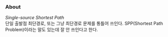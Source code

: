 ### About
*Single-source Shortest Path*  
단일 출발점 최단경로, 또는 그냥 최단경로 문제를 통틀어 쓰인다.
SPP(Shortest Path Problem)이라는 말도 있는데 잘 안 쓰인다고 한다.
